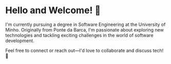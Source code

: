 # Hello and Welcome! 👋
I'm currently pursuing a degree in Software Engineering at the University of Minho. Originally from Ponte da Barca, I'm passionate about exploring new technologies and tackling exciting challenges in the world of software development.

Feel free to connect or reach out—I'd love to collaborate and discuss tech! 🌟
